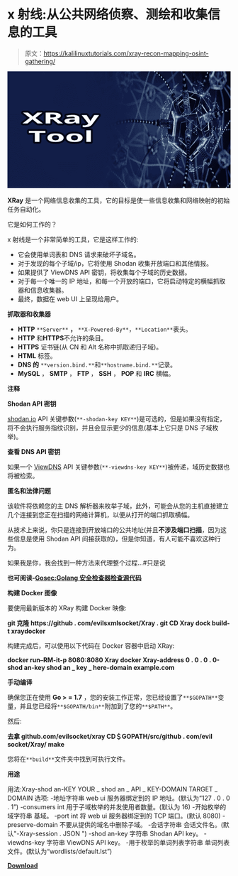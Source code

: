 # x 射线:从公共网络侦察、测绘和收集信息的工具

> 原文：<https://kalilinuxtutorials.com/xray-recon-mapping-osint-gathering/>

[![XRay : Tool For Recon, Mapping & OSINT Gathering From Public Networks](img//bc386be39f92da87d988d76ed3f6aae4.png "XRay : Tool For Recon, Mapping & OSINT Gathering From Public Networks")](https://1.bp.blogspot.com/-hGJmxcTMgJk/XcPzuZ1i7BI/AAAAAAAADTs/MZdTgWC8UjIP57SWME-stE5T4tZAaDhPACLcBGAsYHQ/s1600/images%25281%2529.png)

**XRay** 是一个网络信息收集的工具，它的目标是使一些信息收集和网络映射的初始任务自动化。

它是如何工作的？

x 射线是一个非常简单的工具，它是这样工作的:

*   它会使用单词表和 DNS 请求来破坏子域名。
*   对于发现的每个子域/ip，它将使用 Shodan 收集开放端口和其他情报。
*   如果提供了 ViewDNS API 密钥，将收集每个子域的历史数据。
*   对于每一个唯一的 IP 地址，和每一个开放的端口，它将启动特定的横幅抓取器和信息收集器。
*   最终，数据在 web UI 上呈现给用户。

**抓取器和收集器**

*   **HTTP** `**Server**` **，** `**X-Powered-By**`，`**Location**`表头。
*   **HTTP** 和**HTTPS**不允许的条目。
*   **HTTPS** 证书链(从 CN 和 Alt 名称中抓取递归子域)。
*   **HTML** 标签。
*   **DNS 的** `**version.bind.**`和`**hostname.bind.**`记录。
*   **MySQL** ， **SMTP** ， **FTP** ， **SSH** ， **POP** 和 **IRC** 横幅。

**注释**

**Shodan API 密钥**

[shodan.io](https://www.shodan.io/) API 关键参数(`**-shodan-key KEY**`)是可选的，但是如果没有指定，将不会执行服务指纹识别，并且会显示更少的信息(基本上它只是 DNS 子域枚举)。

**查看 DNS API 密钥**

如果一个 [ViewDNS](http://viewdns.info/) API 关键参数(`**-viewdns-key KEY**`)被传递，域历史数据也将被检索。

**匿名和法律问题**

该软件将依赖您的主 DNS 解析器来枚举子域，此外，可能会从您的主机直接建立几个连接到您正在扫描的网络计算机，以便从打开的端口抓取横幅。

从技术上来说，你只是连接到开放端口的公共地址(并且**不涉及端口扫描**，因为这些信息是使用 Shodan API 间接获取的)，但是你知道，有人可能不喜欢这种行为。

如果我是你，我会找到一种方法来代理整个过程…#只是说

**也可阅读-[Gosec:Golang 安全检查器检查源代码](http://kalilinuxtutorials.com/gosec-golang-security-checker-to-inspects-source-code/)**

**构建 Docker 图像**

要使用最新版本的 XRay 构建 Docker 映像:

**git 克隆 https://github . com/evilsxmlsocket/Xray . git
CD Xray
dock build-t xraydocker**

构建完成后，可以使用以下代码在 Docker 容器中启动 XRay:

**docker run–RM-it-p 8080:8080 Xray docker Xray-address 0 . 0 . 0 . 0-shod an-key shod an _ key _ here-domain example.com**

**手动编译**

确保您正在使用 **Go > = 1.7** ，您的安装工作正常，您已经设置了`**$GOPATH**`变量，并且您已经将`**$GOPATH/bin**`附加到了您的`**$PATH**`。

然后:

**去拿 github.com/evilsocket/xray
CD＄GOPATH/src/github . com/evil socket/Xray/
make**

您将在`**build**`文件夹中找到可执行文件。

**用途**

用法:Xray-shod an-KEY YOUR _ shod an _ API _ KEY-DOMAIN TARGET _ DOMAIN
选项:
-地址字符串
web ui 服务器绑定到的 IP 地址。(默认为“127 . 0 . 0 . 1”)
-consumers int
用于子域枚举的并发使用者数量。(默认为 16)
-开始枚举的域字符串
基域。
-port int
将 web ui 服务器绑定到的 TCP 端口。(默认 8080)
-preserve-domain
不要从提供的域名中删除子域。
-会话字符串
会话文件名。(默认"-Xray-session . JSON ")
-shod an-key 字符串
Shodan API key。
-viewdns-key 字符串
ViewDNS API key。
-用于枚举的单词列表字符串
单词列表文件。(默认为“wordlists/default.lst”)

[**Download**](https://github.com/evilsocket/xray)